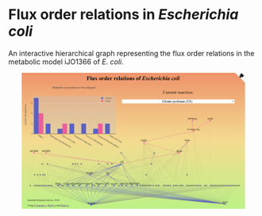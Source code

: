 # Flux order relations in _Escherichia coli_
An interactive hierarchical graph representing the flux order relations in the metabolic model iJO1366 of _E. coli_.

<img style="margin:0px auto;display:block" src="/imgs/sketch.png" alt="Responsive image" width=450>

